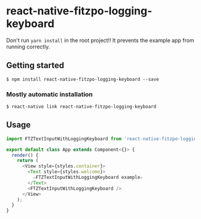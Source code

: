 # react-native-fitzpo-logging-keyboard

Don't run `yarn install` in the root project!! It prevents the example app from
running correctly.

## Getting started

`$ npm install react-native-fitzpo-logging-keyboard --save`

### Mostly automatic installation

`$ react-native link react-native-fitzpo-logging-keyboard`

## Usage
```javascript
import FTZTextInputWithLoggingKeyboard from 'react-native-fitzpo-logging-keyboard';

export default class App extends Component<{}> {
  render() {
    return (
      <View style={styles.container}>
        <Text style={styles.welcome}>
          ☆FTZTextInputWithLoggingKeyboard example☆
        </Text>
        <FTZTextInputWithLoggingKeyboard />
      </View>
    );
  }
}
```
